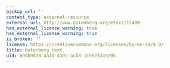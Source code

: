 ```yaml
---
backup_url: ''
content_type: external-resource
external_url: http://www.gutenberg.org/etext/15489
has_external_licence_warning: true
has_external_license_warning: true
is_broken: ''
license: https://creativecommons.org/licenses/by-nc-sa/4.0/
title: Gutenberg text
uid: 09db9d28-aa1d-430c-acb8-1c9e75349295
---
```

